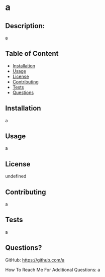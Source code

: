 # a

  ## Description:
  a
  
## Table of Content
- [Installation](#Installation)
- [Usage](#Usage)
- [License](#License)
- [Contributing](#Contributing)
- [Tests](#Tests)
- [Questions](#Questions)

## Installation
a

## Usage 
a

## License 
undefined

## Contributing
a

## Tests
a

## Questions?

GitHub: https://github.com/a

How To Reach Me For Additional Questions: a

